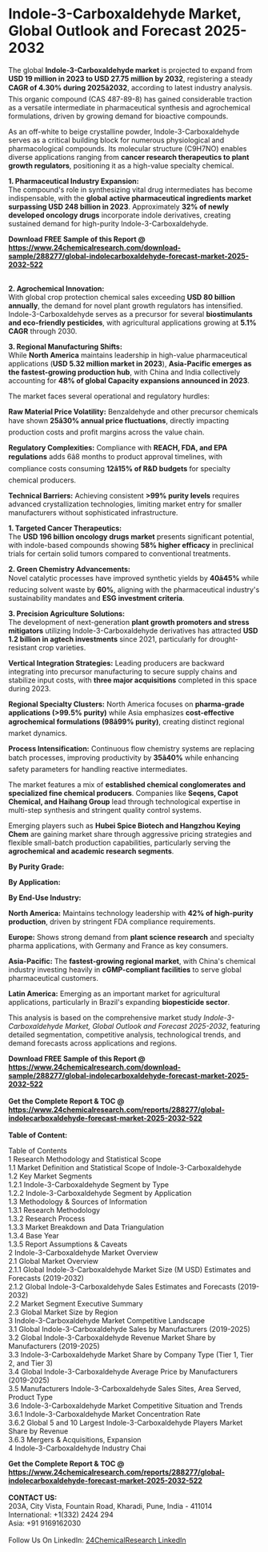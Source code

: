 <h1>Indole-3-Carboxaldehyde Market, Global Outlook and Forecast 2025-2032</h1><p>The global <strong>Indole-3-Carboxaldehyde market</strong> is projected to expand from <strong>USD 19 million in 2023 to USD 27.75 million by 2032</strong>, registering a steady <strong>CAGR of 4.30% during 2025â2032</strong>, according to latest industry analysis. This organic compound (CAS 487-89-8) has gained considerable traction as a versatile intermediate in pharmaceutical synthesis and agrochemical formulations, driven by growing demand for bioactive compounds.</p><p>As an off-white to beige crystalline powder, Indole-3-Carboxaldehyde serves as a critical building block for numerous physiological and pharmacological compounds. Its molecular structure (C9H7NO) enables diverse applications ranging from <strong>cancer research therapeutics to plant growth regulators</strong>, positioning it as a high-value specialty chemical.</p><p><strong>1. Pharmaceutical Industry Expansion:</strong><br>
The compound's role in synthesizing vital drug intermediates has become indispensable, with the <strong>global active pharmaceutical ingredients market surpassing USD 248 billion in 2023</strong>. Approximately <strong>32% of newly developed oncology drugs</strong> incorporate indole derivatives, creating sustained demand for high-purity Indole-3-Carboxaldehyde.</p><div><b>Download FREE Sample of this Report @ 
            <a href="https://www.24chemicalresearch.com/download-sample/288277/global-indolecarboxaldehyde-forecast-market-2025-2032-522">
            https://www.24chemicalresearch.com/download-sample/288277/global-indolecarboxaldehyde-forecast-market-2025-2032-522</a></b></div><br><p><strong>2. Agrochemical Innovation:</strong><br>
With global crop protection chemical sales exceeding <strong>USD 80 billion annually</strong>, the demand for novel plant growth regulators has intensified. Indole-3-Carboxaldehyde serves as a precursor for several <strong>biostimulants and eco-friendly pesticides</strong>, with agricultural applications growing at <strong>5.1% CAGR</strong> through 2030.</p><p><strong>3. Regional Manufacturing Shifts:</strong><br>
While <strong>North America</strong> maintains leadership in high-value pharmaceutical applications (<strong>USD 5.32 million market in 2023</strong>), <strong>Asia-Pacific emerges as the fastest-growing production hub</strong>, with China and India collectively accounting for <strong>48% of global Capacity expansions announced in 2023</strong>.</p><p>The market faces several operational and regulatory hurdles:</p><p><strong>Raw Material Price Volatility:</strong> Benzaldehyde and other precursor chemicals have shown <strong>25â30% annual price fluctuations</strong>, directly impacting production costs and profit margins across the value chain.</p><p><strong>Regulatory Complexities:</strong> Compliance with <strong>REACH, FDA, and EPA regulations</strong> adds 6â8 months to product approval timelines, with compliance costs consuming <strong>12â15% of R&amp;D budgets</strong> for specialty chemical producers.</p><p><strong>Technical Barriers:</strong> Achieving consistent <strong>&gt;99% purity levels</strong> requires advanced crystallization technologies, limiting market entry for smaller manufacturers without sophisticated infrastructure.</p><p><strong>1. Targeted Cancer Therapeutics:</strong><br>
The <strong>USD 196 billion oncology drugs market</strong> presents significant potential, with indole-based compounds showing <strong>58% higher efficacy</strong> in preclinical trials for certain solid tumors compared to conventional treatments.</p><p><strong>2. Green Chemistry Advancements:</strong><br>
Novel catalytic processes have improved synthetic yields by <strong>40â45%</strong> while reducing solvent waste by <strong>60%</strong>, aligning with the pharmaceutical industry's sustainability mandates and <strong>ESG investment criteria</strong>.</p><p><strong>3. Precision Agriculture Solutions:</strong><br>
The development of next-generation <strong>plant growth promoters and stress mitigators</strong> utilizing Indole-3-Carboxaldehyde derivatives has attracted <strong>USD 1.2 billion in agtech investments</strong> since 2021, particularly for drought-resistant crop varieties.</p><p><strong>Vertical Integration Strategies:</strong> Leading producers are backward integrating into precursor manufacturing to secure supply chains and stabilize input costs, with <strong>three major acquisitions</strong> completed in this space during 2023.</p><p><strong>Regional Specialty Clusters:</strong> North America focuses on <strong>pharma-grade applications (&gt;99.5% purity)</strong> while Asia emphasizes <strong>cost-effective agrochemical formulations (98â99% purity)</strong>, creating distinct regional market dynamics.</p><p><strong>Process Intensification:</strong> Continuous flow chemistry systems are replacing batch processes, improving productivity by <strong>35â40%</strong> while enhancing safety parameters for handling reactive intermediates.</p><p>The market features a mix of <strong>established chemical conglomerates and specialized fine chemical producers</strong>. Companies like <strong>Seqens, Capot Chemical, and Haihang Group</strong> lead through technological expertise in multi-step synthesis and stringent quality control systems.</p><p>Emerging players such as <strong>Hubei Spice Biotech and Hangzhou Keying Chem</strong> are gaining market share through aggressive pricing strategies and flexible small-batch production capabilities, particularly serving the <strong>agrochemical and academic research segments</strong>.</p><p><strong>By Purity Grade:</strong></p><p><strong>By Application:</strong></p><p><strong>By End-Use Industry:</strong></p><p><strong>North America:</strong> Maintains technology leadership with <strong>42% of high-purity production</strong>, driven by stringent FDA compliance requirements.</p><p><strong>Europe:</strong> Shows strong demand from <strong>plant science research</strong> and specialty pharma applications, with Germany and France as key consumers.</p><p><strong>Asia-Pacific:</strong> The <strong>fastest-growing regional market</strong>, with China's chemical industry investing heavily in <strong>cGMP-compliant facilities</strong> to serve global pharmaceutical customers.</p><p><strong>Latin America:</strong> Emerging as an important market for agricultural applications, particularly in Brazil's expanding <strong>biopesticide sector</strong>.</p><p>This analysis is based on the comprehensive market study <em>Indole-3-Carboxaldehyde Market, Global Outlook and Forecast 2025-2032</em>, featuring detailed segmentation, competitive analysis, technological trends, and demand forecasts across applications and regions.</p><div><b>Download FREE Sample of this Report @ 
            <a href="https://www.24chemicalresearch.com/download-sample/288277/global-indolecarboxaldehyde-forecast-market-2025-2032-522">
            https://www.24chemicalresearch.com/download-sample/288277/global-indolecarboxaldehyde-forecast-market-2025-2032-522</a></b></div><br><div><b>Get the Complete Report & TOC @ 
            <a href="https://www.24chemicalresearch.com/reports/288277/global-indolecarboxaldehyde-forecast-market-2025-2032-522">
            https://www.24chemicalresearch.com/reports/288277/global-indolecarboxaldehyde-forecast-market-2025-2032-522</a></b></div><br>
            <b>Table of Content:</b><p>Table of Contents<br />
1 Research Methodology and Statistical Scope<br />
1.1 Market Definition and Statistical Scope of Indole-3-Carboxaldehyde<br />
1.2 Key Market Segments<br />
1.2.1 Indole-3-Carboxaldehyde Segment by Type<br />
1.2.2 Indole-3-Carboxaldehyde Segment by Application<br />
1.3 Methodology & Sources of Information<br />
1.3.1 Research Methodology<br />
1.3.2 Research Process<br />
1.3.3 Market Breakdown and Data Triangulation<br />
1.3.4 Base Year<br />
1.3.5 Report Assumptions & Caveats<br />
2 Indole-3-Carboxaldehyde Market Overview<br />
2.1 Global Market Overview<br />
2.1.1 Global Indole-3-Carboxaldehyde Market Size (M USD) Estimates and Forecasts (2019-2032)<br />
2.1.2 Global Indole-3-Carboxaldehyde Sales Estimates and Forecasts (2019-2032)<br />
2.2 Market Segment Executive Summary<br />
2.3 Global Market Size by Region<br />
3 Indole-3-Carboxaldehyde Market Competitive Landscape<br />
3.1 Global Indole-3-Carboxaldehyde Sales by Manufacturers (2019-2025)<br />
3.2 Global Indole-3-Carboxaldehyde Revenue Market Share by Manufacturers (2019-2025)<br />
3.3 Indole-3-Carboxaldehyde Market Share by Company Type (Tier 1, Tier 2, and Tier 3)<br />
3.4 Global Indole-3-Carboxaldehyde Average Price by Manufacturers (2019-2025)<br />
3.5 Manufacturers Indole-3-Carboxaldehyde Sales Sites, Area Served, Product Type<br />
3.6 Indole-3-Carboxaldehyde Market Competitive Situation and Trends<br />
3.6.1 Indole-3-Carboxaldehyde Market Concentration Rate<br />
3.6.2 Global 5 and 10 Largest Indole-3-Carboxaldehyde Players Market Share by Revenue<br />
3.6.3 Mergers & Acquisitions, Expansion<br />
4 Indole-3-Carboxaldehyde Industry Chai</p><div><b>Get the Complete Report & TOC @ 
            <a href="https://www.24chemicalresearch.com/reports/288277/global-indolecarboxaldehyde-forecast-market-2025-2032-522">
            https://www.24chemicalresearch.com/reports/288277/global-indolecarboxaldehyde-forecast-market-2025-2032-522</a></b></div><br><b>CONTACT US:</b><br>
            203A, City Vista, Fountain Road, Kharadi, Pune, India - 411014<br>
            International: +1(332) 2424 294<br>
            Asia: +91 9169162030 <br><br>
            Follow Us On LinkedIn: <a href="https://www.linkedin.com/company/24chemicalresearch/">24ChemicalResearch LinkedIn</a>